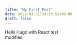 ```yaml
---
title: "My First Post"
date: 2022-03-31T14:10:52+09:00
draft: false
---
```


Hello Hugo with React test<br/>
modified